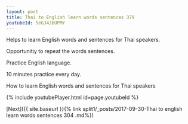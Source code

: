 ```yaml
---
layout: post
title: Thai to English learn words sentences 379 
youtubeId: 5eGJ4JbUPMY
---
```

 
 
Helps to learn English words and sentences for Thai speakers.

Opportunitiy to repeat the words sentences. 

Practice English language. 
 
10 minutes practice every day. 
 
How to learn English words and sentences for Thai speakers 
 
{% include youtubePlayer.html id=page.youtubeId %}
 
 
[Next]({{ site.baseurl }}{% link  split1/_posts/2017-09-30-Thai to english learn words sentences 304 .md%})
 
